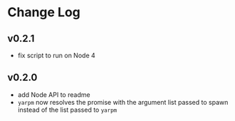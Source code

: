 Change Log
===

v0.2.1
---
* fix script to run on Node 4

v0.2.0
---
* add Node API to readme
* `yarpm` now resolves the promise with the argument list passed to spawn instead of the list passed to `yarpm`